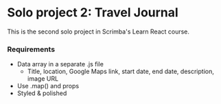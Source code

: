 # Solo project 2: Travel Journal

This is the second solo project in Scrimba's Learn React course.

### Requirements

- Data array in a separate .js file
    - Title, location, Google Maps link, start date, end date, description, image URL
- Use .map() and props
- Styled & polished